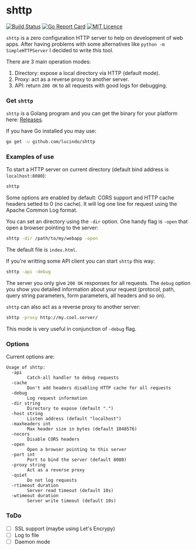 # shttp

[![Build Status](https://drone.io/github.com/lucindo/shttp/status.png)](https://drone.io/github.com/lucindo/shttp/latest)
[![Go Report Card](https://goreportcard.com/badge/github.com/lucindo/shttp)](https://goreportcard.com/report/github.com/lucindo/shttp)
[![MIT Licence](https://badges.frapsoft.com/os/mit/mit.png?v=103)](https://opensource.org/licenses/mit-license.php)

`shttp` is a zero configuration HTTP server to help on development of web apps. After having problems with some alternatives like `python -m SimpleHTTPServer` I decided to write this tool.

There are 3 main operation modes:

 1. Directory: expose a local directory via HTTP (default mode).
 2. Proxy: act as a reverse proxy to another server.
 3. API: return `200 OK` to all requests with good logs for debugging.

### Get `shttp`

`shttp` is a Golang program and you can get the binary for your platform here: [Releases](https://github.com/lucindo/shttp/releases).

If you have Go installed you may use:

```sh
go get -u github.com/lucindo/shttp
```

### Examples of use

To start a HTTP server on current directory (default bind address is `localhost:8080`):

```sh
shttp
```

Some options are enabled by default: CORS support and HTTP cache headers setted to 0 (no cache). It will log one line for request using the Apache Common Log format.

You can set an directory using the `-dir` option. One handy flag is `-open` that open a browser pointing to the server:

```sh
shttp -dir /path/to/my/webapp -open
```

The default file is `index.html`.

If you're writting some API client you can start `shttp` this way:

```sh
shttp -api -debug
```

The server you only give `200 OK` responses for all requests. The `debug` option you show you detailed information about your request (protocol, path, query string parameters, form parameters, all headers and so on).

`shttp` can also act as a reverse proxy to another server:

```sh
shttp -proxy http://my.cool.server/
```

This mode is very useful in conjunction of `-debug` flag.

### Options

Current options are:

```
Usage of shttp:
  -api
    	Catch-all handler to debug requests
  -cache
    	Don't add headers disabling HTTP cache for all requests
  -debug
    	Log request information
  -dir string
    	Directory to expose (default ".")
  -host string
    	Listen address (default "localhost")
  -maxheaders int
    	Max header size in bytes (default 1048576)
  -nocors
    	Disable CORS headers
  -open
    	Open a browser pointing to this server
  -port int
    	Port to bind the server (default 8080)
  -proxy string
    	Act as a reverse proxy
  -quiet
    	Do not log requests
  -rtimeout duration
    	Server read timeout (default 10s)
  -wtimeout duration
    	Server write timeout (default 10s)
```

### ToDo

- [ ] SSL support (maybe using Let's Encrypy)
- [ ] Log to file
- [ ] Daemon mode
